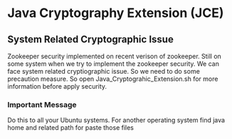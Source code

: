 # Java Cryptography Extension (JCE)
## System Related Cryptographic Issue
Zookeeper security implemented on recent verison of zookeeper. Still on some system when we try to implement the zookeeper security. We can face system related cryptiographic issue. So we need to do some precaution measure. So open Java_Cryptograhic_Extension.sh for more information before apply security.

### Important Message
Do this to all your Ubuntu systems. For another operating system find java home and related path for paste those files
